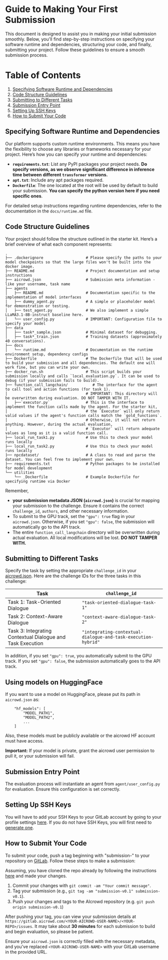 # Guide to Making Your First Submission

This document is designed to assist you in making your initial submission smoothly. Below, you'll find step-by-step instructions on specifying your software runtime and dependencies, structuring your code, and finally, submitting your project. Follow these guidelines to ensure a smooth submission process.

# Table of Contents

1. [Specifying Software Runtime and Dependencies](#specifying-software-runtime-and-dependencies)
2. [Code Structure Guidelines](#code-structure-guidelines)
3. [Submitting to Different Tasks](#submitting-to-different-tasks)
4. [Submission Entry Point](#submission-entry-point)
5. [Setting Up SSH Keys](#setting-up-ssh-keys)
6. [How to Submit Your Code](#how-to-submit-your-code)


## Specifying Software Runtime and Dependencies

Our platform supports custom runtime environments. This means you have the flexibility to choose any libraries or frameworks necessary for your project. Here’s how you can specify your runtime and dependencies:

- **`requirements.txt`**: List any PyPI packages your project needs. **Do specify versions, as we observe significant difference in inference time between different `transformer` versions.**
- **`apt.txt`**: Include any apt packages required.
- **`Dockerfile`**: The one located at the root will be used by default to build your submission. **You can specify the python version here if you need specific ones**. 

For detailed setup instructions regarding runtime dependencies, refer to the documentation in the `docs/runtime.md` file.

## Code Structure Guidelines

Your project should follow the structure outlined in the starter kit. Here’s a brief overview of what each component represents:

```
.
├── .dockerignore                   # Please specify the paths to your model checkpoints so that the large files won't be built into the docker image. 
├── README.md                       # Project documentation and setup instructions
├── aicrowd.json                    # Submission meta information - like your username, task name
├── agents
│   ├── README.md                   # Documentation specific to the implementation of model interfaces
│   ├── dummy_agent.py              # A simple or placeholder model for demonstration or testing.
│   ├── test_agent.py               # We also implement a simple LLaMA3.1-8B-instruct baseline here. 
│   └── user_config.py              # IMPORTANT: Configuration file to specify your model 
├── data
│   ├── task*_sample.json           # Minimal dataset for debugging. 
│   ├── task*_train.json            # Training datasets (approximately 40 conversations). 
├── docs
│   └── runtime.md                  # Documentation on the runtime environment setup, dependency configs
├── Dockerfile                      # The Dockerfile that will be used to build your submission and all dependencies. The default one will work fine, but you can write your own. 
├── docker_run.sh                   # This script builds your submission locally and calls `local_evaluation.py`. It can be used to debug (if your submission fails to build). 
├── function_call_langchain/           # The interface for the agent to call tool and action functions (for task 1). 
│                                   # IMPORTANT: This directory will be overwritten during evaluation. DO NOT TAMPER WITH IT. 
│   ├──`executor.py`                # This is the interface to implement the function calls made by the agent. For the starter kit, 
│                                   # the `Executor` will only return valid values if the agent's function calls match the `gold_functions`. 
│                                   # Otherwise, it will not return anything. However, during the actual evaluation, 
│                                   # `Executor` will return adequate values as long as it is a valid function call. 
├── local_run_task1.py              # Use this to check your model runs locally
├── local_run_task2.py              # Use this to check your model runs locally
├── npcdataset/                     # A class to read and parse the dataset. You can feel free to implement your own. 
├── requirements.txt                # Python packages to be installed for model development
└── utilities
    └── _Dockerfile                 # Example Dockerfile for specifying runtime via Docker
```

Remember, 
- **your submission metadata JSON (`aicrowd.json`)** is crucial for mapping your submission to the challenge. Ensure it contains the correct `challenge_id`, `authors`, and other necessary information. 
- To submit to the GPU track, set the `"gpu": true` flag in your `aicrowd.json`. Otherwise, if you set `"gpu": false`, the submission will automatically go to the API track. 
- The entire `function_call_langchain` directory will be overwritten during actual evaluation. All local modifications will be lost. **DO NOT TAMPER WITH.**

## Submitting to Different Tasks

Specify the task by setting the appropriate `challenge_id` in your [aicrowd.json](aicrowd.json). Here are the challenge IDs for the three tasks in this challenge:

| Task          |      `challenge_id`|
|---------------|-----------------|
| Task 1: Task-Oriented Dialogue | `"task-oriented-dialogue-task-1"`| 
| Task 2: Context-Aware Dialogue | `"context-aware-dialogue-task-2"`|
| Task 3: Integrating Contextual Dialogue and Task Execution | `"integrating-contextual-dialogue-and-task-execution-hybrid"`|

In addition, if you set `"gpu": true`, you automatically submit to the GPU track. If you set `"gpu": false`, the submission automatically goes to the API track. 

## Using models on HuggingFace

If you want to use a model on HuggingFace, please put its path in `aicrowd.json` as: 
```
    "hf_models": [
        "MODEL_PATH1", 
        "MODEL_PATH2", 
        ...
    ]
```
Also, these models must be publicly available or the aicrowd HF account must have access.

**Important:** If your model is private, grant the aicrowd user permission to pull it, or your submission will fail.

## Submission Entry Point

The evaluation process will instantiate an agent from `agent/user_config.py` for evaluation. Ensure this configuration is set correctly.

## Setting Up SSH Keys

You will have to add your SSH Keys to your GitLab account by going to your profile settings [here](https://gitlab.aicrowd.com/-/user_settings/ssh_keys). If you do not have SSH Keys, you will first need to [generate one](https://docs.gitlab.com/ee/ssh/README.html#generating-a-new-ssh-key-pair).


## How to Submit Your Code

To submit your code, push a tag beginning with "submission-" to your repository on [GitLab](https://gitlab.aicrowd.com/). Follow these steps to make a submission:

Assuming, you have cloned the repo already by following the instructions [here](../README.md#setup) and made your changes.

1. Commit your changes with `git commit -am "Your commit message"`.
2. Tag your submission (e.g., `git tag -am "submission-v0.1" submission-v0.1`).
3. Push your changes and tags to the AIcrowd repository (e.g. `git push origin submission-v0.1`)

After pushing your tag, you can view your submission details at `https://gitlab.aicrowd.com/<YOUR-AICROWD-USER-NAME>/<YOUR-REPO>/issues`. It may take about **30 minutes** for each submission to build and begin evaluation, so please be patient. 

Ensure your `aicrowd.json` is correctly filled with the necessary metadata, and you've replaced `<YOUR-AICROWD-USER-NAME>` with your GitLab username in the provided URL.